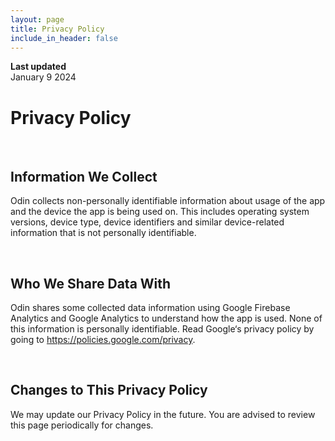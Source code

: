 ```yaml
---
layout: page
title: Privacy Policy
include_in_header: false
---
```


**Last updated**  
January 9 2024

# Privacy Policy

<br>

## Information We Collect
Odin collects non-personally identifiable information about usage of the app and the device the app is being used on. This includes operating system versions, device type, device identifiers and similar device-related information that is not personally identifiable.

<br>

## Who We Share Data With
Odin shares some collected data information using Google Firebase Analytics and Google Analytics to understand how the app is used. None of this information is personally identifiable. Read Google‘s privacy policy by going to https://policies.google.com/privacy.

<br>

## Changes to This Privacy Policy
We may update our Privacy Policy in the future. You are advised to review this page periodically for changes.
